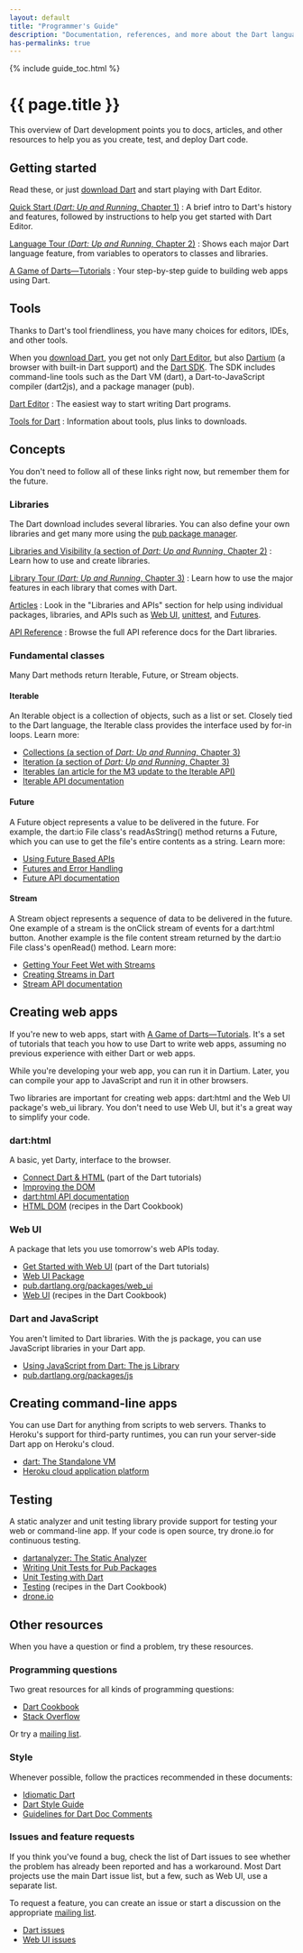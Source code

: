 ```yaml
---
layout: default
title: "Programmer's Guide"
description: "Documentation, references, and more about the Dart language, libraries, and tools."
has-permalinks: true
---
```


<div class="row-fluid" markdown="1">
<div class="span3" id="toc-side" markdown="1">
{% include guide_toc.html %}
</div>

<div class="span9 offset3" markdown="1">

# {{ page.title }}

This overview of Dart development
points you to docs, articles, and other resources
to help you as you create, test, and deploy Dart code.

## Getting started

Read these,
or just [download Dart](/#get-started)
and start playing with Dart Editor.

[Quick Start (_Dart: Up and Running_, Chapter 1)](/docs/dart-up-and-running/contents/ch01.html)
: A brief intro to Dart's history and features,
followed by instructions to help you get started with Dart Editor.

[Language Tour (_Dart: Up and Running_, Chapter 2)](/docs/dart-up-and-running/contents/ch02.html)
: Shows each major Dart language feature, from variables to
operators to classes and libraries.

[A Game of Darts—Tutorials](/docs/tutorials/)
: Your step-by-step guide to building web apps using Dart.

## Tools

Thanks to Dart's tool friendliness,
you have many choices for editors, IDEs, and other tools.


When you [download Dart](/#get-started),
you get not only [Dart Editor](/tools/editor/), but also
[Dartium](/tools/dartium/) (a browser with built-in Dart support)
and the [Dart SDK](/tools/sdk/).
The SDK includes command-line tools such as
the Dart VM (dart), a Dart-to-JavaScript compiler (dart2js),
and a package manager (pub).

[Dart Editor](/tools/editor/)
: The easiest way to start writing Dart programs.

[Tools for Dart](/tools/)
: Information about tools,
plus links to downloads.


## Concepts

You don't need to follow all of these links right now,
but remember them for the future.


### Libraries

The Dart download includes several libraries.
You can also define your own libraries
and get many more using the
[pub package manager](http://pub.dartlang.org).

[Libraries and Visibility (a section of _Dart: Up and Running_, Chapter 2)](/docs/dart-up-and-running/contents/ch02.html#libraries)
: Learn how to use and create libraries. 

[Library Tour (_Dart: Up and Running_, Chapter 3)](/docs/dart-up-and-running/contents/ch03.html)
: Learn how to use the major features in each library that comes with Dart.

[Articles](/articles/)
: Look in the "Libraries and APIs" section
for help using individual packages, libraries, and APIs such as
[Web UI](/articles/web-ui/),
[unittest](/articles/dart-unit-tests/),
and [Futures](/articles/using-future-based-apis/).

[API Reference](http://api.dartlang.org)
: Browse the full API reference docs for the Dart libraries.


### Fundamental classes

Many Dart methods return Iterable, Future, or Stream objects.


#### Iterable

An Iterable object is a collection of objects,
such as a list or set.
Closely tied to the Dart language,
the Iterable class provides the interface used by for-in loops.
Learn more:

* [Collections (a section of _Dart: Up and Running_, Chapter 3)](/docs/dart-up-and-running/contents/ch03.html#ch03-collections)
* [Iteration (a section of _Dart: Up and Running_, Chapter 3)](/docs/dart-up-and-running/contents/ch03.html#ch03-iteration)
* [Iterables (an article for the M3 update to the Iterable API)](/articles/m3-whats-new/iterables.html)
* [Iterable API documentation](http://api.dartlang.org/dart_core/Iterable.html)


#### Future

A Future object represents a value to be delivered in the future.
For example, the dart:io File class's readAsString() method
returns a Future<String>,
which you can use to get the file's entire contents as a string.
Learn more:

* [Using Future Based APIs](/articles/using-future-based-apis/)
* [Futures and Error Handling](/articles/futures-and-error-handling/)
* [Future API documentation](http://api.dartlang.org/dart_async/Future.html)


#### Stream

A Stream object represents a sequence of data
to be delivered in the future.
One example of a stream is the onClick stream of events
for a dart:html button.
Another example is the file content stream returned by
the dart:io File class's openRead() method.
Learn more:

* [Getting Your Feet Wet with Streams](/articles/creating-streams/)
* [Creating Streams in Dart](/articles/feet-wet-streams/)
* [Stream API documentation](http://api.dartlang.org/dart_async/Stream.html)


## Creating web apps

If you're new to web apps,
start with <a href="/docs/tutorials/">A Game of Darts—Tutorials</a>.
It's a set of tutorials that teach you how to use Dart to write web apps,
assuming no previous experience with either Dart or web apps.

While you're developing your web app,
you can run it in Dartium.
Later, you can compile your app to JavaScript
and run it in other browsers.

Two libraries are important for creating web apps:
dart:html and the Web UI package's web_ui library.
You don't need to use Web UI,
but it's a great way to simplify your code.


### dart:html

A basic, yet Darty, interface to the browser.

* [Connect Dart &amp; HTML](/docs/tutorials/connect-dart-html/)
  (part of the Dart tutorials)
* [Improving the DOM](/articles/improving-the-dom/)
* [dart:html API documentation](http://api.dartlang.org/dart_html.html)
* [HTML DOM](/docs/cookbook/#html-dom)
  (recipes in the Dart Cookbook)

### Web UI

A package that lets you use tomorrow's web APIs today.

* [Get Started with Web UI](/docs/tutorials/web-ui/)
  (part of the Dart tutorials)
* [Web UI Package](/articles/web-ui/)
* [pub.dartlang.org/packages/web_ui](http://pub.dartlang.org/packages/web_ui)
* [Web UI](/docs/cookbook/#web-ui)
  (recipes in the Dart Cookbook)

### Dart and JavaScript

You aren't limited to Dart libraries.
With the js package,
you can use JavaScript libraries in your Dart app.

* [Using JavaScript from Dart: The js Library](/articles/js-dart-interop/)
* [pub.dartlang.org/packages/js](http://pub.dartlang.org/packages/js)


## Creating command-line apps

You can use Dart for anything from scripts to web servers.
Thanks to Heroku's support for third-party runtimes,
you can run your server-side Dart app on Heroku's cloud. 

* [dart: The Standalone VM](/docs/dart-up-and-running/contents/ch04-tools-dart-vm.html)
* [Heroku cloud application platform](http://www.heroku.com) 

## Testing

A static analyzer and unit testing library
provide support for testing your web or command-line app.
If your code is open source,
try drone.io for continuous testing.

* [dartanalyzer: The Static Analyzer](/docs/dart-up-and-running/contents/ch04-tools-dart_analyzer.html)
* [Writing Unit Tests for Pub Packages](/articles/writing-unit-tests-for-pub-packages/)
* [Unit Testing with Dart](/articles/dart-unit-tests/)
* [Testing](/docs/cookbook/#testing)
  (recipes in the Dart Cookbook)
* [drone.io](http://drone.io)

## Other resources

When you have a question or find a problem,
try these resources.


### Programming questions

Two great resources for all kinds of programming questions:

* [Dart Cookbook](/docs/cookbook/)
* [Stack Overflow](http://stackoverflow.com/questions/tagged/dart)

Or try a <a href="/support/">mailing list</a>.


### Style

Whenever possible, follow the practices
recommended in these documents:

* [Idiomatic Dart](/articles/idiomatic-dart/)
* [Dart Style Guide](/articles/style-guide/)
* [Guidelines for Dart Doc Comments](/articles/doc-comment-guidelines/)

### Issues and feature requests

If you think you've found a bug,
check the list of Dart issues to see whether
the problem has already been reported
and has a workaround.
Most Dart projects use the main Dart issue list,
but a few, such as Web UI, use a separate list.

To request a feature, you can create an issue
or start a discussion on the appropriate
[mailing list](/support/).

* [Dart issues](http://code.google.com/p/dart/issues/list)
* [Web UI issues](https://github.com/dart-lang/web-ui/issues)

</div>
</div>
